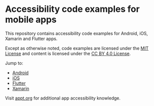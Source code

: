 # Accessibility code examples for mobile apps

This repository contains accessibility code examples for Android, iOS, Xamarin and Flutter apps.

Except as otherwise noted, code examples are licensed under the [MIT License](https://opensource.org/licenses/MIT) and content is licensed under the [CC BY 4.0 License](https://creativecommons.org/licenses/by/4.0/).

Jump to:

- [Android](/Android#readme)
- [iOS](/iOS#readme)
- [Flutter](/Flutter#readme)
- [Xamarin](/Xamarin#readme)

Visit [appt.org](https://appt.org) for additional app accessibility knowledge.
